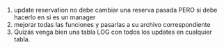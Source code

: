1. update reservation no debe cambiar una reserva pasada PERO si debe hacerlo en si es un manager
2. mejorar todas las funciones y pasarlas a su archivo correspondiente
3. Quizás venga bien una tabla LOG con todos los updates en cualquier tabla.